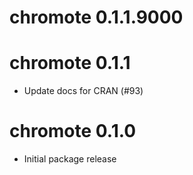# chromote 0.1.1.9000



# chromote 0.1.1

* Update docs for CRAN (#93)


# chromote 0.1.0

* Initial package release
